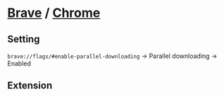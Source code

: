 # [Brave](https://github.com/brave/brave-browser) / [Chrome](https://www.google.com/chrome/)

## Setting

`brave://flags/#enable-parallel-downloading` → Parallel downloading → Enabled

## Extension

```{include} brave/floccus-bookmarks-sync.md
```
```{include} brave/immersive-translate.md
```
```{include} brave/kokoro-tts-reader.md
```
```{include} brave/saladict.md
```
```{include} brave/ublock.md
```
```{include} brave/yomitan-dictionaries.md
```